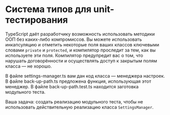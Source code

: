 # Система типов для unit-тестирования

TypeScript даёт разработчику возможность использовать методики ООП без каких-либо компромиссов. Вы можете использовать инкапсуляцию и отметить некоторые поля ваших классов ключевыми словами `private` и `protected`, и компилятор проследит за тем, как вы используете эти поля. Компилятор предупредит вас о том, что нарушать договорённости и осуществлять доступ к закрытым полям класса — не хорошо.

В файле settings-manager.ts вам дан код класса — менеджера настроек.
В файле back-up-path.ts предложена функция, использующая этот менеджер.
В файле back-up-path.test.ts находится заготовка модульного теста.

Ваша задача: создать реализацию модульного теста, чтобы не использовать действительную реализацию класса `SettingsManager`.
